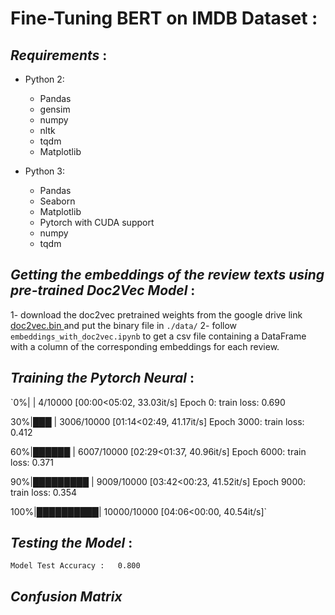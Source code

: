 # Fine-Tuning BERT on IMDB Dataset :

## ***Requirements*** :

* Python 2:
  * Pandas
  * gensim
  * numpy
  * nltk
  * tqdm
  * Matplotlib

* Python 3:
  * Pandas
  * Seaborn
  * Matplotlib
  * Pytorch with CUDA support
  * numpy
  * tqdm


## ***Getting the embeddings of the review texts using pre-trained Doc2Vec Model*** :

1- download the doc2vec pretrained weights from the google drive link <a href="https://drive.google.com/file/d/1813Css0589E6_SE-VJyW7GDaDiZNG2SR/view?usp=sharing">doc2vec.bin </a> and put the binary file in `./data/`
2- follow `embeddings_with_doc2vec.ipynb` to get a csv file containing a DataFrame with a column of the corresponding embeddings for each review.

## ***Training the Pytorch Neural*** :

`0%|          | 4/10000 [00:00<05:02, 33.03it/s]
Epoch 0: train loss: 0.690

30%|███       | 3006/10000 [01:14<02:49, 41.17it/s]
Epoch 3000: train loss: 0.412

60%|██████    | 6007/10000 [02:29<01:37, 40.96it/s]
Epoch 6000: train loss: 0.371

90%|█████████ | 9009/10000 [03:42<00:23, 41.52it/s]
Epoch 9000: train loss: 0.354

100%|██████████| 10000/10000 [04:06<00:00, 40.54it/s]`


## ***Testing the Model*** :


`
Model Test Accuracy :   0.800
`
## ***Confusion Matrix***


